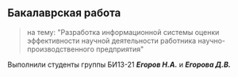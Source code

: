 ## Бакалаврская работа
> на тему: "Разработка информационной системы оценки эффективности научной деятельности работника научно-производственного предприятия"

Выполнили студенты группы БИ13-21 **_Егоров Н.А._** и **_Егорова Д.В._**